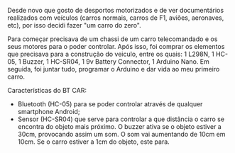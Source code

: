 Desde novo que gosto de desportos motorizados e de ver documentários realizados com veículos (carros normais, carros de F1, aviões, aeronaves, etc), por isso decidi fazer "um carro do zero". 

Para começar precisava de um chassi de um carro telecomandado e os seus motores para o poder controlar. Após isso, foi comprar os elementos que precisava para a construção do veiculo, entre os quais: 1 L298N, 1 HC-05, 1 Buzzer, 1 HC-SR04, 1 9v Battery Connector, 1 Arduino Nano. Em seguida, foi juntar tudo, programar o Arduino e dar vida ao meu primeiro carro.

Características do BT CAR:
- Bluetooth (HC-05) para se poder controlar através de qualquer smartphone Android;
- Sensor (HC-SR04) que serve para controlar a que distância o carro se encontra do objeto mais próximo. O buzzer ativa se o objeto estiver a 30cm, provocando assim um som. O som vai aumentando de 10cm em 10cm. Se o carro estiver a 1cm do objeto, este para.

